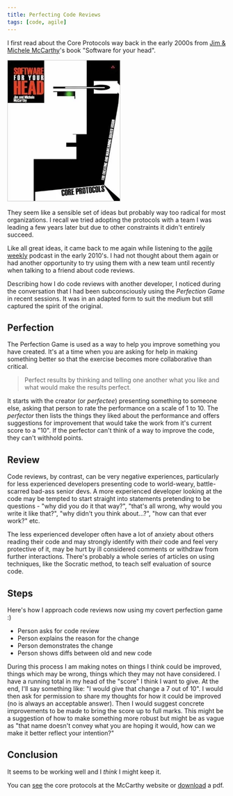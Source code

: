 ```yaml
---
title: Perfecting Code Reviews
tags: [code, agile]
---
```


I first read about the Core Protocols way back in the early 2000s from
<a href="http://www.mccarthyshow.com/">Jim & Michele McCarthy</a>'s book "Software for your head".

![book cover](/img/posts/perfecting-code-reviews/software-for-your-head.webp)

They seem like a sensible set of ideas but probably way too radical for most organizations. I recall
we tried adopting the protocols with a team I was leading a few years later but due to other constraints
it didn't entirely succeed.

Like all great ideas, it came back to me again while listening to the <a href="http://integrumtech.com/category/agile-weekly-podcast/">agile
weekly</a> podcast in the early 2010's. I had not thought about them again or had another opportunity to
try using them with a new team until recently when talking to a friend about code reviews.

Describing how I do code reviews with another developer, I noticed during the conversation
that I had been subconsciously using the _Perfection Game_ in recent sessions. It was in an
adapted form to suit the medium but still captured the spirit of the original.

## Perfection

The Perfection Game is used as a way to help you improve something you have created. It's at a time when
you are asking for help in making something better so that the exercise becomes more
collaborative than critical.

<blockquote>
Perfect results by thinking and telling one another what you like and what would make the results perfect.
</blockquote>

It starts with the creator (or _perfectee_) presenting something to someone else, asking that
person to rate the performance on a scale of 1 to 10. The _perfector_ then lists the things
they liked about the performance and offers suggestions for improvement that would take the work
from it's current score to a "10". If the perfector can't think of a way to improve the code, they
can't withhold points.

## Review

Code reviews, by contrast, can be very negative experiences, particularly for less experienced
developers presenting code to world-weary, battle-scarred bad-ass senior devs. A more experienced
developer looking at the code may be tempted to start straight into statements pretending to be
questions - "why did you do it that way?", "that's all wrong, why would you write it like that?",
"why didn't you think about...?", "how can that ever work?" etc.

The less experienced developer often have a lot of anxiety about others reading their code and may
strongly identify with _their_ code and feel very protective of it, may be
hurt by ill considered comments or withdraw from further interactions. There's probably
a whole series of articles on using techniques, like the Socratic method, to teach self evaluation
of source code.

## Steps

Here's how I approach code reviews now using my covert perfection game :)

- Person asks for code review
- Person explains the reason for the change
- Person demonstrates the change
- Person shows diffs between old and new code

During this process I am making notes on things I think could be improved, things which may be wrong,
things which they may not have considered. I have a running total in my head of the "score" I think I want
to give. At the end, I'll say something like: "I would give that change a 7 out of 10". I would then ask
for permission to share my thoughts for how it could be improved (no is always an acceptable answer).
Then I would suggest concrete improvements to be made to bring the score up to full marks. This might be a
suggestion of how to make something more robust but might be as vague as "that name doesn't convey what you
are hoping it would, how can we make it better reflect your intention?"

## Conclusion

It seems to be working well and I _think_ I might keep it.

You can <a href="http://www.mccarthyshow.com/online/">see</a> the core protocols at the
McCarthy website or <a href="http://www.mccarthyshow.com/download-the-core/">download</a> a pdf.
